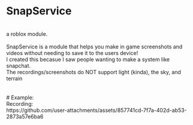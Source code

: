 # SnapService
<br>
a roblox module.
<br>
<br>
SnapService is a module that helps you make in game screenshots and videos without needing to save it to the users device!
<br>
I created this becasue I saw people wanting to make a system like snapchat.
<br>
The recordings/screenshots do NOT support light (kinda), the sky, and terrain
<br><br><br>
# Example:
<br>
Recording:
<br>
https://github.com/user-attachments/assets/857741cd-7f7a-402d-ab53-2873a57e6ba6
